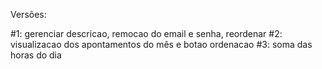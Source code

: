 Versões: 

#1: gerenciar descricao, remocao do email e senha, reordenar
#2: visualizacao dos apontamentos do mês e botao ordenacao
#3: soma das horas do dia
